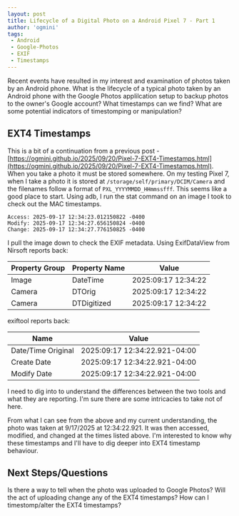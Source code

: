 ```yaml
---
layout: post
title: Lifecycle of a Digital Photo on a Android Pixel 7 - Part 1
author: 'ogmini'
tags:
 - Android
 - Google-Photos
 - EXIF
 - Timestamps
---
```


Recent events have resulted in my interest and examination of photos taken by an Android phone. What is the lifecycle of a typical photo taken by an Android phone with the Google Photos applilcation setup to backup photos to the owner's Google account? What timestamps can we find? What are some potential indicators of timestomping or manipulation? 

## EXT4 Timestamps

This is a bit of a continuation from a previous post - [https://ogmini.github.io/2025/09/20/Pixel-7-EXT4-Timestamps.html](https://ogmini.github.io/2025/09/20/Pixel-7-EXT4-Timestamps.html). When you take a photo it must be stored somewhere. On my testing Pixel 7, when I take a photo it is stored at `/storage/self/primary/DCIM/Camera` and the filenames follow a format of `PXL_YYYYMMDD_HHmmssfff`. This seems like a good place to start. Using adb, I run the stat command on an image I took to check out the MAC timestamps. 

~~~ 
Access: 2025-09-17 12:34:23.012150822 -0400
Modify: 2025-09-17 12:34:27.656150824 -0400
Change: 2025-09-17 12:34:27.776150825 -0400
~~~

I pull the image down to check the EXIF metadata. Using ExifDataView from Nirsoft reports back:

| Property Group | Property Name | Value |
| --- | --- | --- |
| Image | DateTime | 2025:09:17 12:34:22 |
| Camera | DTOrig | 2025:09:17 12:34:22 |
| Camera | DTDigitized | 2025:09:17 12:34:22 |

exiftool reports back:

| Name | Value |
| --- | --- |
| Date/Time Original | 2025:09:17 12:34:22.921-04:00 |
| Create Date | 2025:09:17 12:34:22.921-04:00 |
| Modify Date | 2025:09:17 12:34:22.921-04:00 |

I need to dig into to understand the differences between the two tools and what they are reporting. I'm sure there are some intricacies to take not of here. 

From what I can see from the above and my current understanding, the photo was taken at 9/17/2025 at 12:34:22.921. It was then accessed, modified, and changed at the times listed above. I'm interested to know why these timestamps and I'll have to dig deeper into EXT4 timestamp behaviour. 

## Next Steps/Questions

Is there a way to tell when the photo was uploaded to Google Photos? Will the act of uploading change any of the EXT4 timestamps? How can I timestomp/alter the EXT4 timestamps?